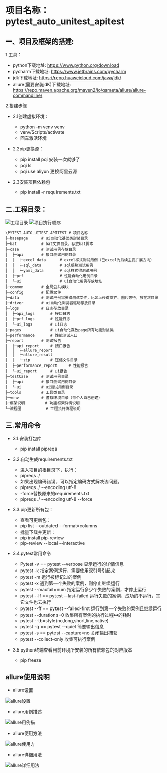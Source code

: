 # 项目名称：pytest_auto_unitest_apitest

## 一、项目及框架的搭建:

1.工具：

- python下载地址: https://www.python.org/download
- pycharm下载地址: https://www.jetbrains.com/pycharm
- jdk下载地址: https://repo.huaweicloud.com/java/jdk/
- allure(需要安装jdK)下载地址: https://repo.maven.apache.org/maven2/io/qameta/allure/allure-commandline/

2.搭建步骤

- 2.1创建虚拟环境：
    - python -m venv venv
    - venv/Scripts/activate
    - 回车激活环境
- 2.2pip更换源：
    - pip install pqi 安装一次就够了
    - pqi ls
    - pqi use aliyun 更换阿里云源

- 2.3安装项目依赖包
    - pip install -r requirements.txt

## 二.工程目录：

![工程目录](项目说明/工程目录.png)
![项目执行顺序](项目说明/项目执行顺序.png)

```text.
\PYTEST_AUTO_UITEST_APITEST # 项目名称
├─basepage      # ui自动化基础类封装目录 
├─bat           # bat文件目录，存放bat脚本
├─case          # 测试用例存放目录
│  ├─api        # 接口测试用例目录
│  │  ├─excel_data      # excel样式测试用例（已excel为后续主要扩展方向）
│  │  ├─sql_data        # sql眼熟测试用例
│  │  └─yaml_data       # sql样式得测试用例
│  ├─prf                # 性能自动化用例目录
│  └─ui                 # ui自动化用例存放地址
├─common        # 全局公共模块
├─config        # 配置文件
├─data          # 测试用例需要得测试文件，比如上传得文件、图片等待，放在次目录
├─driver        # ui自动化浏览器驱动存放目录
├─logs          # 日志存放目录
│  ├─api_logs       # 接口日志
│  ├─prf_logs       # 性能日志
│  └─ui_logs        # ui日志
├─pages             # ui自动化存放page所有功能封装类
├─performance       # 性能测试入口
├─report        # 测试报告
│  ├─api_report     # 接口报告
│  │  ├─allure_report
│  │  ├─allure_result
│  │  └─zip         # 压缩文件目录
│  ├─performance_report     # 性能报告
│  └─ui_report      # ui报告
├─testCase      # 测试用例目录
│  ├─api        # 接口测试用例目录
│  └─ui         # ui测试用例目录
├─tools         # 工具类目录
├─venv          # 虚拟环境目录（每个人自己创建）
├─框架说明         # 功能框架详情说明 
└─流程图           # 工程执行流程说明
```

## 三.常用命令

- 3.1.安装打包库
    - pip install pipreqs

- 3.2.自动生成requirements.txt
    - 进入项目的根目录下，执行：
    - pipreqs ./
    - 如果出现编码错误，可以指定编码方式解决该问题。
    - pipreqs ./ --encoding utf-8
    - -force替换原来的requirements.txt
    - pipreqs ./ --encoding utf-8 --force

- 3.3.pip更新所有包：
    - 查看可更新包：
    - pip list --outdated --format=columns
    - 批量下载并更新：
    - pip install pip-review
    - pip-review --local --interactive

- 3.4.pytest常用命令
    - Pytest -v == pytest --verbose 显示运行的详情信息
    - pytest -k 指定案例运行，需要使用双引号引起来
    - pytest -m 运行被标记过的案例
    - pytest -x 遇到第一个失败的案例，则停止继续运行
    - pytest --maxfail=num 指定运行多少个失败的案例，才停止运行
    - pytest --lf == pytest --last-failed 运行失败的案例，成功的不运行，其它文件也去执行
    - pytest --ff == pytest --failed-first 运行到第一个失败的案例且继续运行
    - pytest --durations=0 收集所有案例的执行过程中的耗时
    - pytest --tb=style(no,long,short,line,native)
    - pytest -q == pytest --quiet 简要输出信息
    - pytest -s == pytest --capture=no 关闭输出捕获
    - pytest --collect-only 收集可执行案例

- 3.5 python终端查看目前环境所安装的所有依赖包的对应版本
    - pip freeze

## allure使用说明

- allure设置

![allure设置](项目说明/allure设置.png)

- allure用例描述

![allure用例描](项目说明/allure用例描述.png)

- allure使用方法

![allure使用方](项目说明/allure使用方法.png)

- allure详细用法

![allure详细用法](项目说明/allure详细用法.png)
